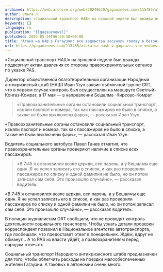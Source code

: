 ```yaml
---
archived: https://web.archive.org/web/20240630/gagauznews.com/115485/ataka-na-nash-v-gagauzii-vse-vedomstva-zasunuli-golovu-v-beton.html
author: Ольга Л.
description: «Социальный транспорт НАШ» на прошлой неделе был дважды подвергнут актам давления со стороны правоохранительных органов по указке PAS. Директор общественной благотворительной организации Народный антикризисный штаб (НАШ) Иван Узун заявил съёмочной группе GRT, что в первом случае контроль был осуществлен на маршруте Светлый-Конгаз-Комрат, а 17 мая — в направлении Бешалма -Кирсово-Комрат «Правоохранительные органы остановили социальный транспорт, изъяли паспорт и номера, так как пассажиров не было в списке, а также не были выключены фары», — рассказал Иван Узун. Водитель социального автобуса Павел Ганев отметил, что правоохранительные органы проверяют наличие в списке всех пассажиров. «В 7:45 я остановился возле церкви, сел парень, а […]
keywords: []
language: ru
publication: "[[gagauznews]]"
published: 2024-05-20T06:39:50+00:00
title: "Атака на НАШ в Гагаузии: все ведомства засунули голову в бетон"
url: https://gagauznews.com/115485/ataka-na-nash-v-gagauzii-vse-vedomstva-zasunuli-golovu-v-beton.html
---
```


«Социальный транспорт НАШ» на прошлой неделе был дважды подвергнут актам давления со стороны правоохранительных органов по указке PAS.

Директор общественной благотворительной организации Народный антикризисный штаб (НАШ) Иван Узун заявил съёмочной группе GRT, что в первом случае контроль был осуществлен на маршруте Светлый-Конгаз-Комрат, а 17 мая — в направлении Бешалма -Кирсово-Комрат

> «Правоохранительные органы остановили социальный транспорт, изъяли паспорт и номера, так как пассажиров не было в списке, а также не были выключены фары», — рассказал Иван Узун.

«Правоохранительные органы остановили социальный транспорт, изъяли паспорт и номера, так как пассажиров не было в списке, а также не были выключены фары», — рассказал Иван Узун.

Водитель социального автобуса Павел Ганев отметил, что правоохранительные органы проверяют наличие в списке всех пассажиров.

> «В 7:45 я остановился возле церкви, сел парень, а у Бешалмы еще один. Я не успел записать его в список, и как раз проверили пассажиров по списку и одной фамилии не было, но он потом записал сам себя. Это произошло случайно», — рассказал водитель.

«В 7:45 я остановился возле церкви, сел парень, а у Бешалмы еще один. Я не успел записать его в список, и как раз проверили пассажиров по списку и одной фамилии не было, но он потом записал сам себя. Это произошло случайно», — рассказал водитель.

В полиции журналистам GRT сообщили, что не проводят контроль деятельности социального транспорта. Чтобы узнать детали проверки корреспондент позвонил в Национальное агентство автотранспорта, где пообещали, что предоставят ответ в понедельник. Ждём, вдруг не обманут… А то PAS из власти уйдёт, а правоохранителям перед народом отвечать.

Социальный транспорт Народного антикризисного штаба предназначен для того, чтобы облегчить расходы на поездки малообеспеченных жителей Гагаузии. А таковых в автономии очень много.